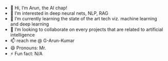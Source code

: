 - 👋 Hi, I’m Arun, the AI chap!
- 👀 I’m interested in deep neural nets, NLP, RAG
- 🌱 I’m currently learning the state of the art tech viz. machine learning and deep learning
- 💞️ I’m looking to collaborate on every projects that are related to artificial intelligence
- 📫 reach me @ G-Arun-Kumar
- 😄 Pronouns: Mr.
- ⚡ Fun fact: N/A

<!---
G-Arun-Kumar/G-Arun-Kumar is a ✨ special ✨ repository because its `README.md` (this file) appears on your GitHub profile.
You can click the Preview link to take a look at your changes.
--->
